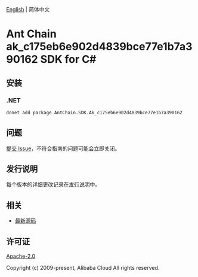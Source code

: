 [English](README.md) | 简体中文

# Ant Chain ak_c175eb6e902d4839bce77e1b7a390162 SDK for C#

## 安装

### .NET

```bash
donet add package AntChain.SDK.Ak_c175eb6e902d4839bce77e1b7a390162
```

## 问题

[提交 Issue](https://github.com/alipay/antchain-openapi-prod-sdk/issues/new)，不符合指南的问题可能会立即关闭。

## 发行说明

每个版本的详细更改记录在[发行说明](./ChangeLog.txt)中。

## 相关

* [最新源码](https://github.com/antchain-openapi-prod-sdk)

## 许可证

[Apache-2.0](http://www.apache.org/licenses/LICENSE-2.0)

Copyright (c) 2009-present, Alibaba Cloud All rights reserved.
